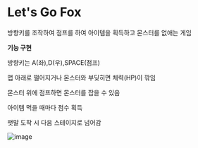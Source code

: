 # Let's Go Fox

방향키를 조작하여 점프를 하여 아이템을 획득하고 몬스터를 없애는 게임

**기능 구현**

방향키는 A(좌),D(우),SPACE(점프)

맵 아래로 떨어지거나 몬스터와 부딪히면 체력(HP)이 깎임

몬스터 위에 점프하면 몬스터를 잡을 수 있음

아이템 먹을 때마다 점수 획득

팻말 도착 시 다음 스테이지로 넘어감


![image](https://github.com/growingpsy/Programming_GURU1/assets/155442129/8ff5cb87-d9cc-4606-8ca7-1f9ecb224639)

